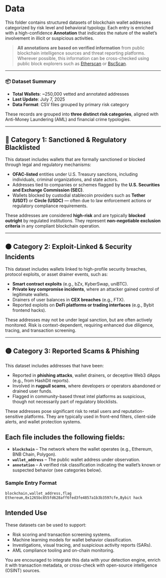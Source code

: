 # Data
This folder contains structured datasets of blockchain wallet addresses categorized by risk level and behavioral typology. Each entry is enriched with a high-confidence **Annotation** that indicates the nature of the wallet’s involvement in illicit or suspicious activities.

>  **All annotations are based on verified information** from public blockchain intelligence sources and threat reporting platforms. Wherever possible, this information can be cross-checked using public block explorers such as [Etherscan](https://etherscan.io/) or [BscScan](https://bscscan.com/).

---

### 📦 Dataset Summary

* **Total Wallets**: \~250,000 vetted and annotated addresses
* **Last Update**: July 7, 2025
* **Data Format**: CSV files grouped by primary risk category

These records are grouped into **three distinct risk categories**, aligned with Anti-Money Laundering (AML) and financial crime typologies.

---

## 🔴 Category 1: **Sanctioned & Regulatory Blacklisted**

This dataset includes wallets that are formally sanctioned or blocked through legal and regulatory mechanisms:

* **OFAC-listed** entities under U.S. Treasury sanctions, including individuals, criminal organizations, and state actors.
* Addresses tied to companies or schemes flagged by the **U.S. Securities and Exchange Commission (SEC)**.
* Wallets blocked by custodial stablecoin providers such as **Tether (USDT)** or **Circle (USDC)** — often due to law enforcement actions or regulatory compliance requirements.

These addresses are considered **high-risk** and are typically **blocked outright** by regulated institutions. They represent **non-negotiable exclusion criteria** in any compliant blockchain operation.

---

## 🟠 Category 2: **Exploit-Linked & Security Incidents**

This dataset includes wallets linked to high-profile security breaches, protocol exploits, or asset drainer events, such as:

* **Smart contract exploits** (e.g., bZx, KyberSwap, uniBTC).
* **Private key compromise incidents**, where an attacker gained control of legitimate wallets.
* Drainers of user balances in **CEX breaches** (e.g., FTX).
* Reported exploits on **DeFi platforms or trading interfaces** (e.g., Bybit frontend hacks).

These addresses may not be under legal sanction, but are often actively monitored. Risk is context-dependent, requiring enhanced due diligence, tracing, and transaction screening.

---

## 🟡 Category 3: **Reported Scams & Phishing**

This dataset includes addresses that have been:

* Reported in **phishing attacks**, wallet drainers, or deceptive Web3 dApps (e.g., from HashDit reports).
* Involved in **rugpull scams**, where developers or operators abandoned or drained user funds.
* Flagged in community-based threat intel platforms as suspicious, though not necessarily part of regulatory blocklists.

These addresses pose significant risk to retail users and reputation-sensitive platforms. They are typically used in front-end filters, client-side alerts, and wallet protection systems.



## Each file includes the following fields:

* **`blockchain`** – The network where the wallet operates (e.g., Ethereum, BNB Chain, Polygon).
* **`wallet_address`** – The public wallet address under observation.
* **`annotation`** – A verified risk classification indicating the wallet’s known or suspected behavior (see categories below).

###  Sample Entry Format

```csv
blockchain,wallet_address,flag
Ethereum,0x1265bc855fd628aff6fed3fe4857a1b3b3597cfe,Bybit hack
```


##  Intended Use

These datasets can be used to support:

* Risk scoring and transaction screening systems.
* Machine learning models for wallet behavior classification.
* Investigations, visual tracing, and suspicious activity reports (SARs).
* AML compliance tooling and on-chain monitoring.

You are encouraged to integrate this data with your detection engine, enrich it with transaction metadata, or cross-check with open-source intelligence (OSINT) sources.




